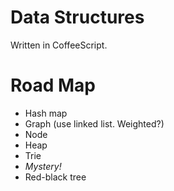 # Data Structures
Written in CoffeeScript.
# Road Map
- Hash map
- Graph (use linked list. Weighted?)
- Node
- Heap
- Trie
- *Mystery!*
- Red-black tree
